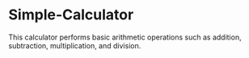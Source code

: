 # Simple-Calculator
This calculator  performs basic arithmetic operations such as addition, subtraction, multiplication, and division. 
